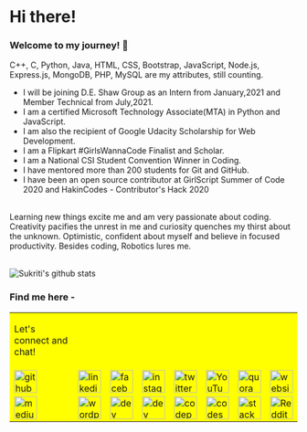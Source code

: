 # Hi there!

### Welcome to my journey! 🤩

C++, C, Python, Java, HTML, CSS, Bootstrap, JavaScript, Node.js, Express.js, MongoDB, PHP, MySQL are my attributes, still counting.
<br/>
- I will be joining D.E. Shaw Group as an Intern from January,2021 and Member Technical from July,2021.
- I am a certified Microsoft Technology Associate(MTA) in Python and JavaScript.
- I am also the recipient of Google Udacity Scholarship for Web Development.
- I am a Flipkart #GirlsWannaCode Finalist and Scholar.
- I am a National CSI Student Convention Winner in Coding.
- I have mentored more than 200 students for Git and GitHub.
- I have been an open source contributor at GirlScript Summer of Code 2020 and HakinCodes - Contributor's Hack 2020
<br/>
Learning new things excite me and am very passionate about coding. Creativity pacifies the unrest in me and curiosity quenches my thirst about the unknown. Optimistic, confident about myself and believe in focused productivity.
Besides coding, Robotics lures me.
<br/><br/>


![Sukriti's github stats](https://github-readme-stats.vercel.app/api?username=sukritishah15&count_private=true)


### Find me here - 

<!--
<a href="https://www.linkedin.com/in/sukriti-shah/">
  <img align="left" width="30px" src="https://cdn.jsdelivr.net/npm/simple-icons@v3/icons/linkedin.svg" />
</a>
<a href="mailto:sukritishah15@gmail.com">
  <img align="left" width="30px" src="https://cdn.jsdelivr.net/npm/simple-icons@v3/icons/gmail.svg" />
</a>
<a href="https://medium.com/@sukritishah15">
  <img align="left" width="30px" src="https://cdn.jsdelivr.net/npm/simple-icons@v3/icons/medium.svg" />
</a>
<a href="https://twitter.com/SukritiShah15">
  <img align="left" width="30px" src="https://cdn.jsdelivr.net/npm/simple-icons@v3/icons/twitter.svg" />
</a>
-->

<!--
https://github.com/arturssmirnovs/github-profile-readme-generator
-->


<!--
|[<img src='https://cdn.jsdelivr.net/npm/simple-icons@3.0.1/icons/github.svg' alt='github' height='40'>](https://github.com/sukritishah15)   [<img src='https://cdn.jsdelivr.net/npm/simple-icons@3.0.1/icons/dev-dot-to.svg' alt='dev' height='40'>](https://dev.to/sukritishah15)   [<img src='https://cdn.jsdelivr.net/npm/simple-icons@3.0.1/icons/hashnode.svg' alt='dev' height='40'>](https://sukriti-shah.hashnode.dev/)   [<img src='https://cdn.jsdelivr.net/npm/simple-icons@3.0.1/icons/linkedin.svg' alt='linkedin' height='40'>](https://www.linkedin.com/in/sukriti-shah/)   [<img src='https://cdn.jsdelivr.net/npm/simple-icons@3.0.1/icons/facebook.svg' alt='facebook' height='40'>](https://www.facebook.com/100008640494246)   [<img src='https://cdn.jsdelivr.net/npm/simple-icons@3.0.1/icons/instagram.svg' alt='instagram' height='40'>](https://www.instagram.com/sukriti_shah.ss/)   [<img src='https://cdn.jsdelivr.net/npm/simple-icons@3.0.1/icons/twitter.svg' alt='twitter' height='40'>](https://twitter.com/SukritiShah_SS)  [<img src='https://cdn.jsdelivr.net/npm/simple-icons@3.0.1/icons/codepen.svg' alt='codepen' height='40'>](https://codepen.io/sukriti15)   [<img src='https://cdn.jsdelivr.net/npm/simple-icons@3.0.1/icons/codesandbox.svg' alt='codesandbox' height='40'>](https://codesandbox.io/u/sukritishah15)   [<img src='https://cdn.jsdelivr.net/npm/simple-icons@3.0.1/icons/stackoverflow.svg' alt='stackoverflow' height='40'>](https://stackoverflow.com/users/12825171)   [<img src='https://cdn.jsdelivr.net/npm/simple-icons@3.0.1/icons/youtube.svg' alt='YouTube' height='40'>](https://www.youtube.com/channel/UCOFbpEfqkzG-5hhMEaopnww)   [<img src='https://cdn.jsdelivr.net/npm/simple-icons@3.0.1/icons/reddit.svg' alt='Reddit' height='40'>](https://www.reddit.com/user/sukriti15)   [<img src='https://cdn.jsdelivr.net/npm/simple-icons@3.0.1/icons/icloud.svg' alt='website' height='40'>](https://questinsatiable.wordpress.com/)   [<img src='https://cdn.jsdelivr.net/npm/simple-icons@3.0.1/icons/medium.svg' alt='medium' height='40'>](https://medium.com/@sukritishah15)   [<img src='https://cdn.jsdelivr.net/npm/simple-icons@3.0.1/icons/wordpress.svg' alt='wordpress' height='40'>](https://questinsatiable.wordpress.com/)   [<img src='https://cdn.jsdelivr.net/npm/simple-icons@3.0.1/icons/quora.svg' alt='quora' height='40'>](https://www.quora.com/profile/Sukriti-Shah-1)  |
|---|
-->

<table id="t01" style="background-color:#FFFF00;" align="center">
  <tr>
    <td>
      <p>Let's connect and chat!</p>
    </td>
  </tr>
  <tr>
    <td>
      <a href="https://github.com/sukritishah15">
        <img src='https://cdn.jsdelivr.net/npm/simple-icons@3.0.1/icons/github.svg' alt='github' height='40'>
      </a>
    </td>
    <td>
      <a href="https://www.linkedin.com/in/sukriti-shah/">
        <img src='https://cdn.jsdelivr.net/npm/simple-icons@3.0.1/icons/linkedin.svg' alt='linkedin' height='40'>
      </a>
    </td>
    <td>
      <a href="https://www.facebook.com/100008640494246">
        <img src='https://cdn.jsdelivr.net/npm/simple-icons@3.0.1/icons/facebook.svg' alt='facebook' height='40'>
      </a>
    </td>
    <td>
      <a href="https://www.instagram.com/sukriti_shah.ss/">
        <img src='https://cdn.jsdelivr.net/npm/simple-icons@3.0.1/icons/instagram.svg' alt='instagram' height='40'>
      </a>
    </td>
    <td>
      <a href="https://twitter.com/SukritiShah_SS">
        <img src='https://cdn.jsdelivr.net/npm/simple-icons@3.0.1/icons/twitter.svg' alt='twitter' height='40'>
      </a>
    </td>
    <td>
      <a href="https://www.youtube.com/channel/UCOFbpEfqkzG-5hhMEaopnww">
        <img src='https://cdn.jsdelivr.net/npm/simple-icons@3.0.1/icons/youtube.svg' alt='YouTube' height='40'>
      </a>
    </td>
    <td>
      <a href="https://www.quora.com/profile/Sukriti-Shah-1">
        <img src='https://cdn.jsdelivr.net/npm/simple-icons@3.0.1/icons/quora.svg' alt='quora' height='40'>
      </a>
    </td>
    <td>
      <a href="https://questinsatiable.wordpress.com/">
        <img src='https://cdn.jsdelivr.net/npm/simple-icons@3.0.1/icons/icloud.svg' alt='website' height='40'>
      </a>
    </td>
  </tr>
  <tr>
    <td>
      <a href="https://medium.com/@sukritishah15">
        <img src='https://cdn.jsdelivr.net/npm/simple-icons@3.0.1/icons/medium.svg' alt='medium' height='40'>
      </a>
    </td>
    <td>
      <a href="https://questinsatiable.wordpress.com/">
        <img src='https://cdn.jsdelivr.net/npm/simple-icons@3.0.1/icons/wordpress.svg' alt='wordpress' height='40'>
      </a>
    </td>
    <td>
      <a href="https://dev.to/sukritishah15">
        <img src='https://cdn.jsdelivr.net/npm/simple-icons@3.0.1/icons/dev-dot-to.svg' alt='dev' height='40'>
      </a>
    </td>
    <td>
      <a href="https://sukriti-shah.hashnode.dev/">
        <img src='https://cdn.jsdelivr.net/npm/simple-icons@3.0.1/icons/hashnode.svg' alt='dev' height='40'>
      </a>
    </td>
    <td>
      <a href="https://codepen.io/sukriti15">
        <img src='https://cdn.jsdelivr.net/npm/simple-icons@3.0.1/icons/codepen.svg' alt='codepen' height='40'>
      </a>
    </td>
    <td>
      <a href="https://codesandbox.io/u/sukritishah15">
        <img src='https://cdn.jsdelivr.net/npm/simple-icons@3.0.1/icons/codesandbox.svg' alt='codesandbox' height='40'>
      </a>
    </td>
    <td>
      <a href="https://stackoverflow.com/users/12825171">
        <img src='https://cdn.jsdelivr.net/npm/simple-icons@3.0.1/icons/stackoverflow.svg' alt='stackoverflow' height='40'>
      </a>
    </td>
    <td>
      <a href="https://www.reddit.com/user/sukriti15">
        <img src='https://cdn.jsdelivr.net/npm/simple-icons@3.0.1/icons/reddit.svg' alt='Reddit' height='40'>
      </a>
    </td>
  </tr>
</table>


